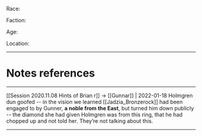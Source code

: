 Race:

Faction:

Age:

Location:



---
# Notes references
---

[[Session 2020.11.08 Hints of Brian r]] -> [[Gunnar]] | 2022-01-18
Holmgren dun goofed -- in the vision we learned [[Jadzia_Bronzerock]] had been engaged to by Gunner, **a noble from the East**, but turned him down publicly -- the diamond she had given Holmgren was from this ring, that he had chopped up and not told her. They’re not talking about this.

---
